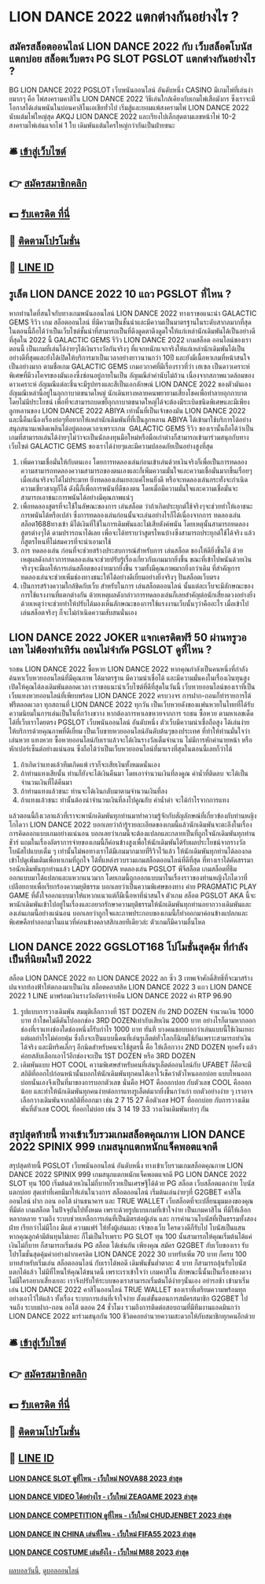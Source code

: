 # LION DANCE 2022 แตกต่างกันอย่างไร ?
## สมัครสล็อตออนไลน์ LION DANCE 2022 กับ เว็บสล็อตโบนัสแตกบ่อย สล็อตเว็บตรง PG SLOT PGSLOT แตกต่างกันอย่างไร ?
BG LION DANCE 2022 PGSLOT เว็บพนันออนไลน์ อันดับหนึ่ง CASINO มีเกมไพ่ที่เล่นง่ายมากๆ คือ ไพ่สงครามคาสิโน LION DANCE 2022 วิธีเล่นใกล้เคียงกับเกมไพ่เสือมังกร ซึ่งเราจะมีโอกาสได้เล่นพนันในบ่อนคาสิโนเอเชียทั่วไป เริ่มสู้และยอมแพ้สงครามไพ่ LION DANCE 2022 นับแต้มไพ่ใหญ่สุด AKQJ LION DANCE 2022 และเรียงไปเล็กสุดตามเลขหน้าไพ่ 10-2 สงครามไพ่เล่นแจกไพ่ 1 ใบ เดิมพันแต้มใครใหญ่กว่ากันเป็นฝ่ายชนะ

## 🛎 [เข้าสู่เว็บไซต์](https://bit.ly/3SdLNi2)
## 👉 [สมัครสมาชิกคลิก](https://bit.ly/3SdLNi2)
## 💵 [รับเครดิต ที่นี่](https://bit.ly/3dyRKHj)
## 👑 [ติดตามโปรโมชั่น](https://bit.ly/3dyRKHj)
## 📱 [LINE ID](https://bit.ly/3dyRKHj)

## รูเล็ต LION DANCE 2022 10 แถว PGSLOT ที่ไหน ?
หากท่านใดที่สนใจกับทางเกมพนันออนไลน์ LION DANCE 2022 ทางเราขอแนะนำ GALACTIC GEMS รีวิว เกม สล็อตออนไลน์ ที่มีความเป็นชั้นนำและมีความเป็นมาตรฐานในระดับสากลมากที่สุดในตอนนี้ถือได้ว่าเป็นเว็บไซต์ชั้นนำที่สามารถเป็นที่ดึงดูดตาดึงดูดใจให้แก่เหล่านักเดิมพันได้เป็นอย่างดีที่สุดใน 2022 นี้ GALACTIC GEMS รีวิว LION DANCE 2022 เกมสล็อต ออนไลน์ของเราตอนนี้ เป็นเกมที่เล่นได้ง่ายๆได้เงินรางวัลกันจริงๆ ที่แจกหนักแจกจริงให้แก่เหล่านักเดิมพันได้เป็นอย่างดีที่สุดและยังได้เปิดให้บริการมาเป็นเวลาอย่างยาวนานกว่า 10ปี และยังมีเนื้อหาเกมที่หน้าสนใจเป็นอย่างมาก ตามชื่อเกม GALACTIC GEMS เกมอวกาศที่มีเรื่องราวที่ว่า เฮเซล เป็นดาวเคราะห์พิเศษที่มีวงโคจรของมันเองซึ่งซ่อนอยู่ภายในเป็น อัญมณีลำค่านับไม่ถ้วน เนื่องจากสภาพแวดล้อมของดาวเคราะห์ อัญมณีแต่ละชิ้นจะมีรูปทรงและสีเป็นเอกลักษณ์ LION DANCE 2022 ของตัวมันเอง อัญมณีเหล่านี้อยู่ในอุกกาบาตขนาดใหญ่ นักเดินทางหลายคนพยายามเสี่ยงโชคเพื่อทำลายอุกกาบาตโดยไม่มีประโยชน์ เพื่อที่จะสามารถบดขยี้อุกกาบาตขนาดใหญ่ได้จะต้องมีระเบิดชนิดพิเศษและมีเพียงลูกหลานของ LION DANCE 2022 ABIYA เท่านั้นที่เป็นเจ้าของมัน LION DANCE 2022 และนี้คืนเนื่องเรื่องย่อๆที่อยากให้เหล่านักเดิมพันที่ที่เป็นลูกหลาน ABIYA ได้เข้ามาใช้บริการได้อย่างสนุกสนานเพลิดเพลินได้อยู่ตลอดเวลาเพราะเกม  GALACTIC GEMS รีวิว ของเรานั้นถือได้ว่าเป็นเกมที่สามารถเล่นได้ง่ายๆไม่ว่าจะเป็นนักลงทุนมือใหม่หรือมือเก่าต่างก็สามารถเข้ามาร่วมสนุกกับทางเว็บไซต์ GALACTIC GEMS ของเราได้ง่ายๆและมีความปลอดภัยเป็นอย่างสูงที่สุด
1. เพิ่มความเชื่อมั่นให้กับตนเอง โดยการทดลองเล่นก่อนเข้าเล่นด้วยเงินจริงก็เพื่อเป็นการทดลองความสามารถทดลองความสามารถของตนเองและก็เพิ่มความมั่นใจและความเชื่อมั่นมากขึ้นเรื่อยๆ เมื่อเล่นจริงจะได้ไม่ประมาท ยิ่งทดลองเล่นเยอะแค่ไหนยิ่งดี หรือจะทดลองเล่นกระทั่งจะกำเนิดความเชี่ยวชาญก็ได้ ดังนี้ก็เพื่อการพนันที่ดีของตน โดยเมื่อมีความมั่นใจและความเชื่อมั่นจะสามารถเอาชนะการพนันได้อย่างมีคุณภาพแน่ๆ
2. เพื่อทดลองสูตรที่จะใช้ในลัษณะของการ เล่นสล็อต ว่าถ้าเกิดประยุกต์ใช้จริงๆจะช่วยทำให้เอาชนะการพนันได้หรือเปล่า ซึ่งการทดลองเล่นก่อนนั้นจะเล่นอย่างไรก็ได้เนื่องจากการ ทดลองเล่นสล็อต1688ทางเข้า มิได้เงินที่ใช้ในการเดิมพันและไม่เสียตังค์พนัน โดยเหตุนั้นสามารถทดลองสูตรต่างๆได้ ตามปรารถนาได้เลย เพื่อจะได้ทราบว่าสูตรไหนบ้างซึ่งสามารถประยุกต์ใช้ได้จริง แล้วก็สูตรไหนที่ไม่สมควรที่จะนำเอามาใช้
3. การ ทดลองเล่น ก่อนที่จะช่วยสร้างประสบการณ์สำหรับการ เล่นสล็อต ของให้ดียิ่งขึ้นได้ ด้วยเหตุผลดังกล่าวการทดลองเล่นจะช่วยปรับรู้เรื่องเกี่ยวกับเกมมากยิ่งขึ้น ขณะที่เข้าไปพนันด้วยเงินจริงๆจะมีผลให้การเล่นสล็อตของง่ายมากยิ่งขึ้น รวมทั้งมีคุณภาพมากยิ่งกว่าเดิม ที่สำคัญการทดลองเล่นจะช่วยเพิ่มช่องทางชนะให้ได้อย่างดีเยี่ยมอย่างยิ่งจริงๆ ปั่นสล็อตเว็บตรง
4. เป็นการสร้างความใกล้ชิดกับเว็บ สำหรับในการ เล่นสล็อตออนไลน์ นั้นแต่ละเว็บจะมีลักษณะของการใช้แรงงานที่แตกต่างกัน ด้วยเหตุผลดังกล่าวการทดลองเล่นก็เลยสำคัญต่อนักเสี่ยงดวงอย่างยิ่ง ด้วยเหตุว่าจะช่วยทำให้ปรับได้มองเห็นลักษณะของการใช้แรงงานเว็บนั้นๆว่าคืออะไร เมื่อเข้าไป เล่นสล็อตจริงๆ ก็จะไม่กำเนิดความสับสนนั่นเอง

## LION DANCE 2022 JOKER แจกเครดิตฟรี 50 ผ่านทรูวอเลท ไม่ต้องทำเทิร์น ถอนไม่จำกัด PGSLOT ดูที่ไหน ?
รถชน LION DANCE 2022 ซื้อหวย LION DANCE 2022 หากคุณกำลังเป็นคนหนึ่งที่กำลังค้นหาเว็บหวยออนไลน์ที่มีคุณภาพ ได้มาตรฐาน มีความน่าเชื่อได้ และมีความมั่นคงในเรื่องเงินทุนสูง เปิดให้คุณได้ลงเดิมพันตลอดเวลา เราขอแนะนำเว็บไซต์ที่ดีที่สุดในวันนี้ เว็บหวยออนไลน์ของเราที่เป็นเว็บแทงหวยออนไลน์ที่เพียบพร้อม LION DANCE 2022 ครบวงจร การฝาก-ถอนก็ทำรายการได้ฟรีตลอดเวลา ทุกสถานที่ LION DANCE 2022 ทุกวัน เป็นเว็บหวยดังของแฟนหวยในไทยที่ได้รับความนิยมในการเล่นเป็นในที่กว้างขวาง หากต้องการหาเลขหวยจากการ รถชน ซื้อหวย ตามหาเลขเด็ดได้ที่เว็บเราโดยตรง PGSLOT เว็บพนันออนไลน์ อันดับหนึ่ง ตัวเว็บมีความน่าเชื่อถือสูง ได้เล่นง่าย ให้บริการด้วยคุณภาพที่ดีเยี่ยม เป็นเว็บขายหวยออนไลน์อันดับต้นๆของประเทศ ที่ทำให้ท่านมั่นใจว่าเล่นหวย แทงหวย ซื้อหวยออนไลน์กับเราแล้วจะได้เงินรางวัลเต็มจำนวน ไม่มีการหักค่านายหน้า หรือหักเปอร์เซ็นต์อย่างแน่นอน ซึ่งถือได้ว่าเป็นเว็บหวยออนไลน์ที่มาแรงที่สุดในตอนนี้เลยก็ว่าได้
1. ถ้าเกิดว่าแทงแล้วทีมเกิดแพ้ เราก็จะเสียเงินทั้งหมดนั่นเอง
2. ถ้าท่านแทงเสียนั้น ท่านก็ยังจะได้เงินคืนมา โดยเอาจำนวนเงินที่ลงคูณ ค่าน้ำที่ติดลบ จะได้เป็นจำนวนเงินที่ได้คืนมา
3. ถ้าท่านแทงแล้วชนะ ท่านจะได้เงินกลับมาตามจำนวนเงินที่ลง
4. ถ้าแทงแล้วชนะ ท่านั้นต้องนำจำนวนเงินที่ลงไปคูณกับ ค่าน้ำดำ จะได้กำไรจากการแทง

แล้วตอนนี้ถึงเวลาแล้วที่เราจะพานักเดิมพันทุกท่านมาทำความรู้จักกับสัญลักษณ์ที่เกี่ยวข้องกับท่านหญิงโกไดวา LION DANCE 2022 บอกเลยว่าถ้ารู้รายละเอียดของเกมนี้แล้วนักเดิมพันจะตะลึงในเรื่องการคิดออกแบบเกมอย่างแน่นอน บอกเลยว่าเกมนี้จะต้องแปลกและกลายเป็นที่ถูกใจนักเดิมพันทุกท่านชัวร์ แถมในเรื่องอัตราการจ่ายของเกมนี้ก็ค่อนข้างสูงเพื่อให้นักเดิมพันได้รับผลประโยชน์จากรางวัลโบนัสไปแบบเต็ม ๆ เท่านั้นไม่พอทางเราได้มีเกมมากมายที่รีวิวไว้แล้ว ให้นักเดิมพันทุกท่านได้ลองกดเข้าไปดูเพิ่มเติมเพื่อหาเกมที่ถูกใจ ได้ที่แหล่งรวบรวมเกมสล็อตออนไลน์ที่ดีที่สุด ที่ทางเราได้คัดสรรมารอนักเดิมพันทุกท่านแล้ว
LADY GODIVA ทดลองเล่น PGSLOT พีจีสล็อต เกมสล็อตที่ธีมออกแบบมาได้แปลกและแหวกแนวมาก โดยเกมนี้ถูกออกแบบมาในเรื่องราวของท่านหญิงโกไดวาที่เปลือยกายเพื่อเรียกร้องความยุติธรรม บอกเลยว่าเป็นความพิเศษของทาง ค่าย PRAGMATIC PLAY GAME ที่ตั้งใจออกแบบมาให้แหวกแนวแต่ก็มีเนื้อหาที่น่าสนใจ ตัวเกม สล็อต PGSLOT AKA นี้จะพานักเดิมพันเข้าไปอยู่ในเรื่องและอยากรักษาความยุติธรรมให้นักเดิมพันทุกท่านอยากวางเดิมพันและลงเล่นเกมนี้อย่างแน่นอน บอกเลยว่าถูกใจและภาพประกอบของเกมนี้ก็ทำออกมาค่อนข้างแปลกและพิเศษคือทำออกมาในแนวที่ค่อนข้างคลาสสิกเลยทีเดียวล่ะ ตัวเกมก็มีความลื่นไหล

## LION DANCE 2022 GGSLOT168 โปโมชั่นสุดคุ้ม ที่กำลังเป็นที่นิยมในปี 2022
สล็อต LION DANCE 2022 ฮก LION DANCE 2022 ลก ซิ่ว 3 เทพเจ้าศักดิ์สิทธิ์ที่จะมาสร้างฝนจากท้องฟ้าให้ตกลงมาเป็นเงิน สล็อตคลาสสิค LION DANCE 2022 3 แถว LION DANCE 2022 1 LINE มาพร้อมเงินรางวัลอัตราจ่ายคืน LION DANCE 2022 ค่า RTP 96.90
1. รูปแบบการวางเดิมพัน สมมุติเลือกวางที่ 1ST DOZEN กับ 2ND DOZEN จำนวนเงิน 1000 บาท ถ้าโชคไม่ดีดันไปออกช่อง 3RD DOZENเท่ากับเสียเงิน 2000 บาท อย่างไรก็ตามหากออกช่องที่เราแทงช่องใดช่องหนึ่งก็รับกำไร 1000 บาท ทันที บางคนชอบบอกว่าเล่นแบบนี้ใช้เงินเยอะแต่ผลกำไรไม่ค่อยคุ้ม ซึ่งถึงจะเป็นแบบนี้คนที่เล่นรูเล็ตต์ทั่วโลกก็นิยมใช้กันเพราะสามารถทำเงินได้จริง และมีทริคเล็กๆ อีกนิดสำหรับคนจะใช้สูตรนี้ คือ ให้เลือกวาง 2ND DOZEN ทุกครั้ง แล้วค่อยสลับเลือกเอาไว้อีกช่องจะเป็น 1ST DOZEN หรือ 3RD DOZEN
2. เดิมพันแบบ HOT COOL ความพิเศษสำหรับคนที่เล่นรูเล็ตต์ออนไลน์กับ UFABET ก็คือจะมีสถิติที่ออกไปก่อนหน้านั้นบอกให้นักเดิมพันทุกคนได้เอาไว้เช็คว่าตัวไหนออกบ่อย แบบไหนออกบ่อยนั่นเองจึงเป็นที่มาของการบอกตัวเลข นั่นคือ HOT คือออกบ่อย กับตัวเลข COOL คือออกน้อย และทำให้นักเดิมพันทุกคนง่ายต่อการแทงรูเล็ตต์มากยิ่งขึ้นกว่าเก่า ยกตัวอย่างง่าย ๆ เราอาจเลือกวางเดิมพันจากสถิติที่ออกมา เช่น 2 7 15 27 คือตัวเลข HOT ที่ออกบ่อย กับการวางเดิมพันที่ตัวเลข COOL ที่ออกไม่บ่อย เช่น 3 14 19 33 วางเงินเดิมพันเท่าๆ กัน

## สรุปสุดท้ายนี้ ทางเข้าเว็บรวมเกมสล็อตคุณภาพ LION DANCE 2022 SPINIX 999 เกมสนุกแตกหนักแจ็คพอตแจกดี
สรุปสุดท้ายนี้ PGSLOT เว็บพนันออนไลน์ อันดับหนึ่ง ทางเข้าเว็บรวมเกมสล็อตคุณภาพ LION DANCE 2022 SPINIX 999 เกมสนุกแตกหนักแจ็คพอตแจกดี PG LION DANCE 2022 SLOT ทุน 100 เริ่มต้นด้วยเงินไม่กี่บาทก็รวยเป็นเศรษฐีได้ด้วย PG สล็อต เว็บสล็อตแตกง่าย โบนัสแตกบ่อย สุดเท่าที่เคยมีมาให้เล่นในวงการ สล็อตออนไลน์ เริ่มต้นเล่นง่ายๆที่ G2GBET คาสิโนออนไลน์ ฝาก ถอน ออโต้ ผ่านธนาคาร และ TRUE WALLET เว็บสล็อตที่จะเปลี่ยนมุมมองของคุณที่มีต่อ เกมสล็อต ในปัจจุบันไปทั้งหมด เพราะด้วยรูปแบบเกมที่เข้าใจง่าย เป็นเกมคาสิโน ที่มีให้เลือกหลากหลาย รวมถึง ระบบช่วยเหลือการเล่นที่เป็นมิตรต่อผู้เล่น และ การคำนวนโบนัสที่เป็นธรรมทั้งสองฝ่าย เรียกว่าไม่มีโกง มีแต่ ความแฟร์ ให้ทั้งผู้เล่นและ เจ้าของเว็บ ใครดวงดีก็รับไป โบนัสเป็นแสน
หากคุณลูกค้ามีต้นทุนไม่เยอะ ก็ไม่เป็นไรเพราะ PG SLOT ทุน 100 นั้นสามารถให้คุณเริ่มต้นได้แค่เงินไม่กี่บาท ก็สามารถเริ่มเล่น PG สล็อต ได้เช่นกัน เพียงคุณ สมัคร G2GBET กับเว็บของเรา รับโปรโมชั่นสุดคุ้มค่าอย่างฝากเครดิต LION DANCE 2022 30 บาทรับเพิ่ม 70 บาท ก็ครบ 100 บาทสำหรับเริ่มเล่น สล็อตออนไลน์ กับเราได้พอดี เดิมพันขั้นต่ำตาละ 4 บาท ก็สามารถลุ้นรับโบนัสแตกได้แล้ว ไม่มีที่ไหนให้คุณได้ขนาดนี้ เพราะเราเข้าใจว่า เกมคาสิโน ลักษณะนี้นั้นเป็นเรื่องของดวง ไม่มีใครอยากเสี่ยงเยอะ เราจึงปรับให้ระบบของเราสามารถเริ่มต้นได้ง่ายๆนั่นเอง อย่ารอช้า เข้ามาเริ่มเล่น LION DANCE 2022 คาสิโนออนไลน์ TRUE WALLET ของเราที่เตรียมความพร้อมทุกอย่างเอาไว้ให้แล้ว ทั้งเรื่อง ระบบการเล่นที่เจ้าใจง่าย ตั้งแต่ขั้นตอนการสมัครสมาชิก G2GBET ไปจนถึง ระบบฝาก-ถอน ออโต้ ตลอด 24 ชั่วโมง รวมถึงการติดต่อสอบถามที่มีทีมงานแอดมินกว่า LION DANCE 2022 มาร่วมสนุกกัน 100 ชีวิตคอยอำนวยความสะดวกให้กับสมาชิกทุกคนอีกด้วย

## 🛎 [เข้าสู่เว็บไซต์](https://bit.ly/3SdLNi2)
## 👉 [สมัครสมาชิกคลิก](https://bit.ly/3SdLNi2)
## 💵 [รับเครดิต ที่นี่](https://bit.ly/3dyRKHj)
## 👑 [ติดตามโปรโมชั่น](https://bit.ly/3dyRKHj)
## 📱 [LINE ID](https://bit.ly/3dyRKHj)

#### [LION DANCE SLOT ดูที่ไหน - เว็บใหม่ NOVA88 2023 ล่าสุด](https://atom.io/themes/lion%20dance%20slot%20ดูที่ไหน%20-%20เว็บใหม่%20nova88%202023%20ล่าสุด)
#### [LION DANCE VIDEO ได้อย่างไร - เว็บใหม่ ZEAGAME 2023 ล่าสุด](https://atom.io/themes/lion%20dance%20video%20ได้อย่างไร%20-%20เว็บใหม่%20zeagame%202023%20ล่าสุด)
#### [LION DANCE COMPETITION ดูที่ไหน - เว็บใหม่ CHUDJENBET 2023 ล่าสุด](https://atom.io/themes/lion%20dance%20competition%20ดูที่ไหน%20-%20เว็บใหม่%20chudjenbet%202023%20ล่าสุด)
#### [LION DANCE IN CHINA เล่นที่ไหน - เว็บใหม่ FIFA55 2023 ล่าสุด](https://atom.io/themes/lion%20dance%20in%20china%20เล่นที่ไหน%20-%20เว็บใหม่%20fifa55%202023%20ล่าสุด)
#### [LION DANCE COSTUME เล่นยังไง - เว็บใหม่ M88 2023 ล่าสุด](https://atom.io/themes/lion%20dance%20costume%20เล่นยังไง%20-%20เว็บใหม่%20m88%202023%20ล่าสุด)

[ผลบอลวันนี้](https://siamsport.tv "ผลบอลวันนี้"), [ดูบอลออนไลน์](https://siamsport.tv/ดูบอลสด "ดูบอลออนไลน์")